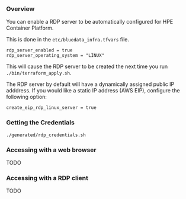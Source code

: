 ### Overview

You can enable a RDP server to be automatically configured for HPE Container Platform.

This is done in the `etc/bluedata_infra.tfvars` file.

```
rdp_server_enabled = true
rdp_server_operating_system = "LINUX"
```

This will cause the RDP server to be created the next time you run `./bin/terraform_apply.sh`.

The RDP server by default will have a dynamically assigned public IP adddress.  If you would like a static IP address (AWS EIP), configure the following option:

```
create_eip_rdp_linux_server = true
```

### Getting the Credentials

```
./generated/rdp_credentials.sh
```

### Accessing with a web browser

TODO

### Accessing with a RDP client

TODO
